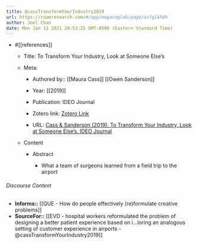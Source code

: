 ```yaml
---
title: @cassTransformYourIndustry2019
url: https://roamresearch.com/#/app/megacoglab/page/asfgl4h8h
author: Joel Chan
date: Mon Jan 11 2021 20:53:25 GMT-0500 (Eastern Standard Time)
---
```


- #[[references]]

    - Title: To Transform Your Industry, Look at Someone Else’s

    - Meta:

        - Authored by:: [[Maura Cass]] [[Owen Sanderson]]

        - Year: [[2019]]

        - Publication: IDEO Journal

        - Zotero link: [Zotero Link](zotero://select/items/1_564GUI6A)

        - URL: [Cass & Sanderson (2019). To Transform Your Industry, Look at Someone Else’s. IDEO Journal](https://www.ideo.com/journal/to-transform-your-industry-look-at-someone-elses)

    - Content

        - Abstract

            - What a team of surgeons learned from a field trip to the airport

###### Discourse Context

- **Informs::** [[QUE - How do people effectively (re)formulate creative problems]]
- **SourceFor::** [[EVD - hospital workers reformulated the problem of designing a better patient experience based on i...loring an analogous setting of customer experience in airports - @cassTransformYourIndustry2019]]
